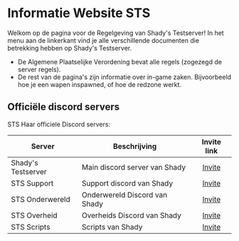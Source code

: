 # Informatie Website STS

Welkom op de pagina voor de Regelgeving van Shady's Testserver! In het menu aan de linkerkant vind je alle verschillende documenten die betrekking hebben op Shady's Testserver.

- De Algemene Plaatselijke Verordening bevat alle regels (zogezegd de server regels).
- De rest van de pagina's zijn informatie over in-game zaken. Bijvoorbeeld hoe je een wapen inspawned, of hoe de redzone werkt.

## Officiële discord servers

STS Haar officiele Discord servers:

| Server | Beschrijving | Invite link |
|---|---|:---:|
| Shady's Testserver | Main discord server van Shady | [Invite](https://discord.gg/sts) |
| STS Support | Support discord van Shady | [Invite](https://discord.gg/EtgWNDzpCb) |
| STS Onderwereld | Onderwereld Discord van Shady | [Invite](https://discord.gg/XsRSdDNbWt) |
| STS Overheid | Overheids Discord van Shady | [Invite](https://discord.gg/mVWmnZ7Tc8) |
| STS Scripts | Scripts van Shady | [Invite](https://discord.gg/YCyM35bxKp) |
